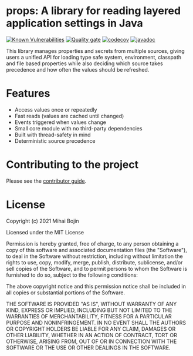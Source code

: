 # props: A library for reading layered application settings in Java

[![Known Vulnerabilities](https://snyk.io/test/github/props-sh/props/badge.svg)](https://snyk.io/test/github/props-sh/props)
[![Quality gate](https://sonarcloud.io/api/project_badges/quality_gate?project=props-sh_props)](https://sonarcloud.io/summary/new_code?id=props-sh_props)
[![codecov](https://codecov.io/gh/props-sh/props/branch/main/graph/badge.svg?token=RMUOVHFHKG)](https://codecov.io/gh/props-sh/props)
[![javadoc](https://javadoc.io/badge2/sh.props/props-core/javadoc.svg)](https://javadoc.io/doc/sh.props/props-core)

This library manages properties and secrets from multiple sources, giving users a unified API for
loading type safe system, environment, classpath and file based properties while also deciding which
source takes precedence and how often the values should be refreshed.

# Features

- Access values once or repeatedly
- Fast reads (values are cached until changed)
- Events triggered when values change
- Small core module with no third-party dependencies
- Built with thread-safety in mind
- Deterministic source precedence

# Contributing to the project

Please see the [contributor guide](./CONTRIBUTING.md).

# License

Copyright (c) 2021 Mihai Bojin

Licensed under the MIT License

Permission is hereby granted, free of charge, to any person obtaining a copy of this software and
associated documentation files (the "Software"), to deal in the Software without restriction,
including without limitation the rights to use, copy, modify, merge, publish, distribute,
sublicense, and/or sell copies of the Software, and to permit persons to whom the Software is
furnished to do so, subject to the following conditions:

The above copyright notice and this permission notice shall be included in all copies or substantial
portions of the Software.

THE SOFTWARE IS PROVIDED "AS IS", WITHOUT WARRANTY OF ANY KIND, EXPRESS OR IMPLIED, INCLUDING BUT
NOT LIMITED TO THE WARRANTIES OF MERCHANTABILITY, FITNESS FOR A PARTICULAR PURPOSE AND
NONINFRINGEMENT. IN NO EVENT SHALL THE AUTHORS OR COPYRIGHT HOLDERS BE LIABLE FOR ANY CLAIM, DAMAGES
OR OTHER LIABILITY, WHETHER IN AN ACTION OF CONTRACT, TORT OR OTHERWISE, ARISING FROM, OUT OF OR IN
CONNECTION WITH THE SOFTWARE OR THE USE OR OTHER DEALINGS IN THE SOFTWARE.
